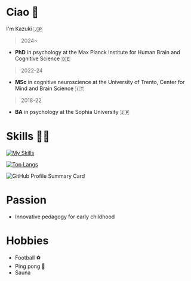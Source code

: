 # Ciao 👋

I'm Kazuki 🇯🇵
> 2024~
  * **PhD** in psychology at the Max Planck Institute for Human Brain and Cognitive Science 🇩🇪
> 2022-24
  * **MSc** in cognitive neuroscience at the University of Trento, Center for Mind and Brain Science 🇮🇹
> 2018-22
  * **BA** in psychology at the Sophia University 🇯🇵


# Skills 👨‍💻

[![My Skills](https://skillicons.dev/icons?i=apple,matlab,r,py,vscode,pr,ae,ps,latex)](https://skillicons.dev)

[![Top Langs](https://github-readme-stats.vercel.app/api/top-langs/?username=KazukiMaruo&layout=compact&theme=tokyonight)](https://github.com/KazukiMaruo/github-readme-stats)

![GitHub Profile Summary Card](http://github-profile-summary-cards.vercel.app/api/cards/profile-details?username=KazukiMaruo&theme=tokyonight)


# Passion
* Innovative pedagogy for early childhood


# Hobbies
* Football ⚽
* Ping pong 🏓
* Sauna

